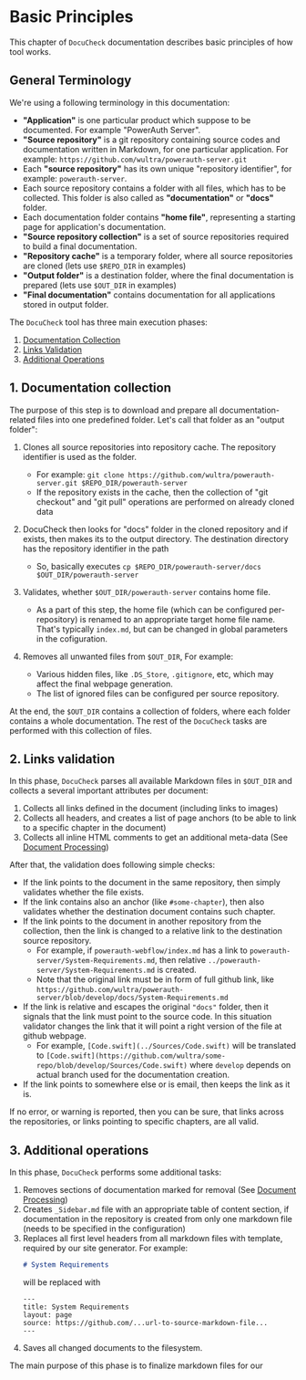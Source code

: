 # Basic Principles

This chapter of `DocuCheck` documentation describes basic principles of how tool works.

## General Terminology

We're using a following terminology in this documentation:

- **"Application"** is one particular product which suppose to be documented. For example "PowerAuth Server".
- **"Source repository"** is a git repository containing source codes and documentation written in Markdown, for one particular application. For example: `https://github.com/wultra/powerauth-server.git`
- Each **"source repository"** has its own unique "repository identifier", for example: `powerauth-server`.
- Each source repository contains a folder with all files, which has to be collected. This folder is also called as **"documentation"** or **"docs"** folder.
- Each documentation folder contains **"home file"**, representing a starting page for application's documentation.
- **"Source repository collection"** is a set of source repositories required to build a final documentation. 
- **"Repository cache"** is a temporary folder, where all source repositories are cloned (lets use `$REPO_DIR` in examples)
- **"Output folder"** is a destination folder, where the final documentation is prepared (lets use `$OUT_DIR` in examples)
- **"Final documentation"** contains documentation for all applications stored in output folder. 

The `DocuCheck` tool has three main execution phases: 

1. [Documentation Collection](#1-documentation-collection) 
1. [Links Validation](#2-links-validation)
1. [Additional Operations](#3-additional-operations)


## 1. Documentation collection

The purpose of this step is to download and prepare all documentation-related files into one predefined folder. Let's call that folder as an "output folder":

1. Clones all source repositories into repository cache. The repository identifier is used as the folder.
   - For example: `git clone https://github.com/wultra/powerauth-server.git $REPO_DIR/powerauth-server`
   - If the repository exists in the cache, then the collection of "git checkout" and "git pull" operations are performed on already cloned data 

1. DocuCheck then looks for "docs" folder in the cloned repository and if exists, then makes its to the output directory. The destination directory has the repository identifier in the path
   - So, basically executes `cp $REPO_DIR/powerauth-server/docs $OUT_DIR/powerauth-server`

1. Validates, whether `$OUT_DIR/powerauth-server` contains home file.
   - As a part of this step, the home file (which can be configured per-repository) is renamed to an appropriate target home file name. That's typically `index.md`, but can be changed in global parameters in the cofiguration. 

1. Removes all unwanted files from `$OUT_DIR`, For example:
   - Various hidden files, like `.DS_Store`, `.gitignore`, etc, which may affect the final webpage generation.
   - The list of ignored files can be configured per source repository.


At the end, the `$OUT_DIR` contains a collection of folders, where each folder contains a whole documentation. The rest of the `DocuCheck` tasks are performed with this collection of files.


## 2. Links validation

In this phase, `DocuCheck` parses all available Markdown files in `$OUT_DIR` and collects a several important attributes per document:

1. Collects all links defined in the document (including links to images)
1. Collects all headers, and creates a list of page anchors (to be able to link to a specific chapter in the document)
1. Collects all inline HTML comments to get an additional meta-data (See [Document Processing](Document-Processing.md#meta-data))

After that, the validation does following simple checks:

- If the link points to the document in the same repository, then simply validates whether the file exists.
- If the link contains also an anchor (like `#some-chapter`), then also validates whether the destination document contains such chapter.
- If the link points to the document in another repository from the collection, then the link is changed to a relative link to the destination source repository.
  - For example, if `powerauth-webflow/index.md` has a link to `powerauth-server/System-Requirements.md`, then relative `../powerauth-server/System-Requirements.md` is created.
  - Note that the original link must be in form of full github link, like `https://github.com/wultra/powerauth-server/blob/develop/docs/System-Requirements.md`
- If the link is relative and escapes the original `"docs"` folder, then it signals that the link must point to the source code. In this situation validator changes the link that it will point a right version of the file at github webpage.
  - For example, `[Code.swift](../Sources/Code.swift)` will be translated to `[Code.swift](https://github.com/wultra/some-repo/blob/develop/Sources/Code.swift)` where `develop` depends on actual branch used for the documentation creation.
- If the link points to somewhere else or is email, then keeps the link as it is.

If no error, or warning is reported, then you can be sure, that links across the repositories, or links pointing to specific chapters, are all valid.


## 3. Additional operations

In this phase, `DocuCheck` performs some additional tasks:

1. Removes sections of documentation marked for removal (See [Document Processing](Document-Processing.md#meta-data))
1. Creates `_Sidebar.md` file with an appropriate table of content section, if documentation in the repository is created from only one markdown file (needs to be specified in the configuration)
1. Replaces all first level headers from all markdown files with template, required by our site generator. For example:
   ```md
   # System Requirements
   ```
   will be replaced with
   ```
   ---
   title: System Requirements
   layout: page
   source: https://github.com/...url-to-source-markdown-file...
   ---
   ```
1. Saves all changed documents to the filesystem.

The main purpose of this phase is to finalize markdown files for our